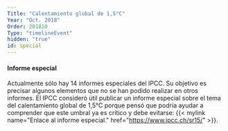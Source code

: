 ```yaml
---
Title: "Calentamiento global de 1,5°C"
Year: "Oct. 2018"
Order: 201810
Type: "timelineEvent"
hidden: "true"
id: special
---
```


#### Informe especial

Actualmente sólo hay 14 informes especiales del IPCC. Su objetivo es precisar algunos elementos que no se han podido realizar en otros informes. El IPCC consideró útil publicar un informe especial sobre el tema del calentamiento global de 1,5°C porque pensó que podría ayudar a comprender que este umbral ya es crítico y debe evitarse: {{< mylink name="Enlace al informe especial." href="https://www.ipcc.ch/sr15/" >}}.